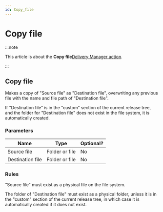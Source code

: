 ```yaml
---
id: Copy_file
---
```


# Copy file




:::note

This article is about the **Copy file**[Delivery Manager action](/Continuous_delivery/Delivery_Manager_actions_by_name).

:::

## **Copy file**

Makes a copy of "Source file" as "Destination file", overwriting any previous file with the name and file path of "Destination file".

If "Destination file" is in the "custom" section of the current release tree, and the folder for "Destination file" does not exist in the file system, it is automatically created.

### Parameters

|**Name**|**Type**|**Optional?**|
|--------|--------|--------|
|Source file|Folder or file|No      |
|Destination file|Folder or file|No      |



### Rules

"Source file" must exist as a physical file on the file system.

The folder of "Destination file" must exist as a physical folder, unless it is in the "custom" section of the current release tree, in which case it is automatically created if it does not exist.